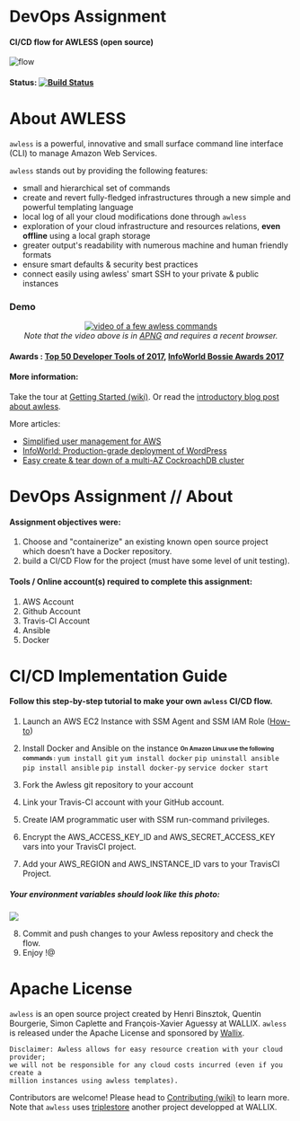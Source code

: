 

# DevOps Assignment
#### CI/CD flow for AWLESS (open source)
![flow](https://i.imgur.com/gijyL8w.png)

#### Status: [![Build Status](https://api.travis-ci.org/talkimhi/awless.svg?branch=master)](https://travis-ci.org/talkimhi/awless)

# About AWLESS
`awless` is a powerful, innovative and small surface command line interface (CLI) to manage Amazon Web Services.


`awless` stands out by providing the following features:

- small and hierarchical set of commands
- create and revert fully-fledged infrastructures through a new simple and powerful templating language
- local log of all your cloud modifications done through `awless`
- exploration of your cloud infrastructure and resources relations, **even offline** using a local graph storage
- greater output's readability with numerous machine and human friendly formats
- ensure smart defaults & security best practices
- connect easily using awless' smart SSH to your private & public instances

### Demo
<p align="center">
  <a href="https://raw.githubusercontent.com/wiki/wallix/awless/apng/awless-demo.png"><img src="https://raw.githubusercontent.com/wiki/wallix/awless/apng/awless-demo.png" alt="video of a few awless commands"></a>
<br/>
<em>Note that the video above is in <a href="https://en.wikipedia.org/wiki/APNG">APNG</a> and requires a recent browser.</em>
</p>

#### Awards : [Top 50 Developer Tools of 2017](https://stackshare.io/posts/top-developer-tools-2017), [InfoWorld Bossie Awards 2017](https://www.infoworld.com/article/3227920/cloud-computing/bossie-awards-2017-the-best-cloud-computing-software.html#slide12)
#### More information:
Take the tour at [Getting Started (wiki)](https://github.com/wallix/awless/wiki/Getting-Started).
Or read the [introductory blog post about awless](https://medium.com/@hbbio/awless-io-a-mighty-cli-for-aws-a0d48bdb59a4).

More articles:

   - [Simplified user management for AWS](https://medium.com/@awlessCLI/simplified-user-management-for-aws-6f828ccab387)
   - [InfoWorld: Production-grade deployment of WordPress](https://www.infoworld.com/article/3230547/cloud-computing/awless-tutorial-try-a-smarter-cli-for-aws.html)
   - [Easy create & tear down of a multi-AZ CockroachDB cluster](https://github.com/talkimhi/awless-templates/tree/master/cockroachdb)


# DevOps Assignment // About
#### Assignment objectives were:
1. Choose and "containerize" an existing known open source project which doesn’t have a Docker repository.
2. build a CI/CD Flow for the project (must have some level of unit testing).

#### Tools / Online account(s) required to complete this assignment:

1. AWS Account
2. Github Account
3. Travis-CI Account
4. Ansible
5. Docker


# CI/CD Implementation Guide

#### Follow this step-by-step tutorial to make your own `awless` CI/CD flow.

 1. Launch an AWS EC2 Instance with SSM Agent and SSM IAM Role ([How-to](https://docs.aws.amazon.com/systems-manager/latest/userguide/sysman-install-startup-linux.html))
 2. Install Docker and Ansible on the instance <sub><sup>**On Amazon Linux use the following commands :**</sup></sub>
  `yum install git`
  `yum install docker`
  `pip uninstall ansible`
  `pip install ansible`
  `pip install docker-py`
  `service docker start`

3. Fork the Awless git repository to your account
4. Link your Travis-CI account with your GitHub account.
5. Create IAM programmatic user with SSM run-command privileges.
6. Encrypt the AWS_ACCESS_KEY_ID and AWS_SECRET_ACCESS_KEY vars into your TravisCI project.
7. Add your AWS_REGION and AWS_INSTANCE_ID vars to your TravisCI Project.

##### Your environment variables should look like this photo:
![](https://i.imgur.com/0IcGvZr.png)

8. Commit and push changes to your Awless repository and check the flow.
10. Enjoy !@


#  Apache License

`awless` is an open source project created by Henri Binsztok, Quentin Bourgerie, Simon Caplette and François-Xavier Aguessy at WALLIX.
`awless` is released under the Apache License and sponsored by [Wallix](https://github.com/wallix).

    Disclaimer: Awless allows for easy resource creation with your cloud provider;
    we will not be responsible for any cloud costs incurred (even if you create a
    million instances using awless templates).

Contributors are welcome! Please head to [Contributing (wiki)](https://github.com/wallix/awless/wiki/Contributing) to learn more.
Note that `awless` uses [triplestore](https://github.com/wallix/triplestore) another project developped at WALLIX.
